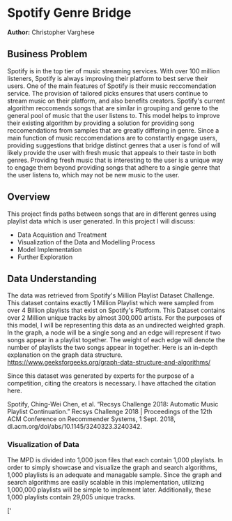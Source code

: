 # Spotify Genre Bridge
**Author:** Christopher Varghese

## Business Problem
Spotify is in the top tier of music streaming services. With over 100 million listeners, Spotify is always improving their platform to best serve their users. One of the main features of Spotify is their music reccomendation service. The provision of tailored picks ensures that users continue to stream music on their platform, and also benefits creators. Spotify's current algorithm reccomends songs that are similar in grouping and genre to the general pool of music that the user listens to. This model helps to improve their existing algorithm by providing a solution for providing song reccomendations from samples that are greatly differing in genre. Since a main function of music reccomendations are to constantly engage users, providing suggestions that bridge distinct genres that a user is fond of will likely provide the user with fresh music that appeals to their taste in both genres. Providing fresh music that is interesting to the user is a unique way to engage them beyond providing songs that adhere to a single genre that the user listens to, which may not be new music to the user. 

## Overview
This project finds paths between songs that are in different genres using playlist data which is user generated. In this project I will discuss:
- Data Acquistion and Treatment
- Visualization of the Data and Modelling Process
- Model Implementation
- Further Exploration

## Data Understanding
The data was retrieved from Spotify's Million Playlist Dataset Challenge. This dataset contains exactly 1 Million Playlist which were sampled from over 4 Billion playlists that exist on Spotify's Platform. This Dataset contains over 2 Million unique tracks by almost 300,000 artists. For the purposes of this model, I will be representing this data as an undirected weighted graph. In the graph, a node will be a single song and an edge will represent if two songs appear in a playlist together. The weight of each edge will denote the number of playlists the two songs appear in together. Here is an in-depth explanation on the graph data structure. https://www.geeksforgeeks.org/graph-data-structure-and-algorithms/

Since this dataset was generated by experts for the purpose of a competition, citing the creators is necessary. I have attached the citation here.

Spotify, Ching-Wei Chen, et al. “Recsys Challenge 2018: Automatic Music Playlist Continuation.” Recsys Challenge 2018 | Proceedings of the 12th ACM Conference on Recommender Systems, 1 Sept. 2018, dl.acm.org/doi/abs/10.1145/3240323.3240342. 

### Visualization of Data
The MPD is divided into 1,000 json files that each contain 1,000 playlists. In order to simply showcase and visualize the graph and search algorithms, 1,000 playlists is an adequate and managable sample. Since the graph and search algorithms are easily scalable in this implementation, utilizing 1,000,000 playlists will be simple to implement later. Additionally, these 1,000 playlists contain 29,005 unique tracks.

['

